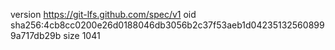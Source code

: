 version https://git-lfs.github.com/spec/v1
oid sha256:4cb8cc0200e26d0188046db3056b2c37f53aeb1d042351325608999a717db29b
size 1041
